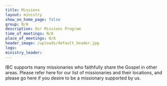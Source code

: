 ```yaml
---
title: Missions
layout: ministry
show_on_home_page: false
group: N/A
description: Our Missions Program
time_of_meetings: N/A
place_of_meetings: N/A
header_image: /uploads/default_header.jpg
logo: 
ministry_leader:
---
```


IBC supports many missionaries who faithfully share the Gospel in other areas. Please refer here for our list of missionaries and their locations, and please go here if you desire to be a missionary supported by us.

